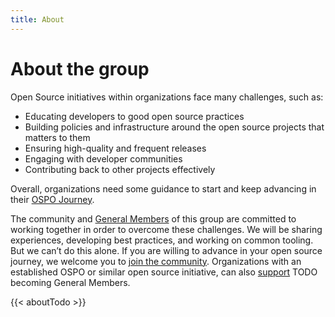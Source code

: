 ```yaml
---
title: About
---
```


# About the group

Open Source initiatives within organizations face many challenges, such as: 

* Educating developers to good open source practices
* Building policies and infrastructure around the open source projects that matters to them
* Ensuring high-quality and frequent releases
* Engaging with developer communities
* Contributing back to other projects effectively

Overall, organizations need some guidance to start and keep advancing in 
their [OSPO Journey](https://linuxfoundation.org/wp-content/uploads/LFResearch_OSPO_Report.pdf).

The community and [General Members](../members) of this group are committed to working together in order to overcome these challenges. We will be sharing experiences, developing best
practices, and working on common tooling. But we can’t do this alone. If you are willing to advance in your open source journey, we welcome you to [join the community](../community). 
Organizations with an established OSPO or similar open source initiative, can also [support](../join) TODO becoming General Members.

{{< aboutTodo >}}
